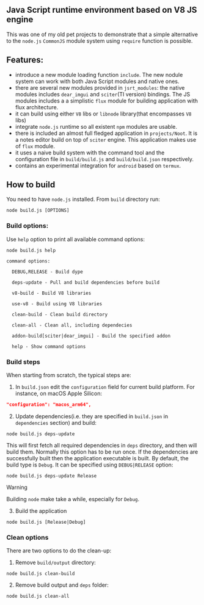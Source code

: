## Java Script runtime environment based on V8 JS engine

This was one of my old pet projects to demonstrate that a simple alternative to the `node.js` `CommonJS` module system using `require` function is possible.

## Features:
- introduce a new module loading function `include`. The new nodule system can work with both Java Script modules and native ones.
- there are several new modules provided in `jsrt_modules`: the native modules includes `dear_imgui` and `sciter`(TI version) bindings. The JS modules includes a a simplistic `flux` module for building application with flux architecture.
- it can build using either `V8` libs or `libnode` library(that encompasses `V8` libs)
- integrate `node.js` runtime so all existent `npm` modules are usable.
- there is included an almost full fledged application in `projects/Noot`. It is a notes editor build on top of `sciter` engine. This application makes use of `flux` module.
- it uses a naive build system with the command tool and the configuration file in `build/build.js` and `build/build.json` respectively.
- contains an experimental integration for `android` based on `termux`.

## How to build 

You need to have `node.js` installed. From `build` directory run:
```shell
node build.js [OPTIONS]
```

### Build options:
Use `help` option to print all available command options: 
```shell
node build.js help
```
```shell
command options:

  DEBUG,RELEASE - Build dype

  deps-update - Pull and build dependencies before build

  v8-build - Build V8 libraries

  use-v8 - Build using V8 libraries

  clean-build - Clean build directory

  clean-all - Clean all, including dependecies

  addon-build[sciter|dear_imgui] - Build the specified addon

  help - Show command options

```

### Build steps
When starting from scratch, the typical steps are:
1. In `build.json` edit the `configuration` field for current build platform.
For instance, on macOS Apple Silicon:
```json
"configuration": "macos_arm64",
```
2. Update dependencies(i.e. they are specified in `build.json` in `dependencies` section) and build: 
```shell
node build.js deps-update
```
This will first fetch all required dependencies in `deps` directory, and then will build them. 
Normally this option has to be run once. If the dependencies are successfully built then the application executable is built. 
By default, the build type is `Debug`. It can be specified using `DEBUG|RELEASE` option:
```shell
node build.js deps-update Release
```
> [!WARNING]
> Building `node` make take a while, especially for `Debug`.
3. Build the application
```shell
node build.js [Release|Debug]
```

### Clean options
There are two options to do the clean-up:
1. Remove `build/output` directory:
```shell
node build.js clean-build
```
2. Remove build output and `deps` folder:
```shell
node build.js clean-all
```
